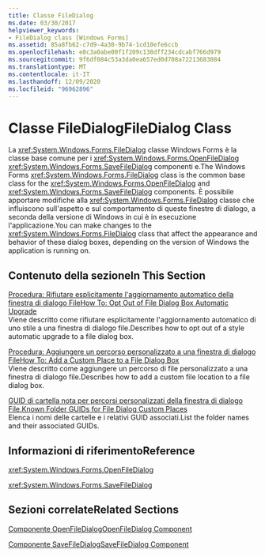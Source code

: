 ```yaml
---
title: Classe FileDialog
ms.date: 03/30/2017
helpviewer_keywords:
- FileDialog class [Windows Forms]
ms.assetid: 85a8fb62-c7d9-4a30-9b74-1cd10efe6ccb
ms.openlocfilehash: e8c3a0abe00f1f209c138dff234cdcabf766d979
ms.sourcegitcommit: 9f6df084c53a3da0ea657ed0d708a72213683084
ms.translationtype: MT
ms.contentlocale: it-IT
ms.lasthandoff: 12/09/2020
ms.locfileid: "96962896"
---
```

# <a name="filedialog-class"></a><span data-ttu-id="b88ad-102">Classe FileDialog</span><span class="sxs-lookup"><span data-stu-id="b88ad-102">FileDialog Class</span></span>
<span data-ttu-id="b88ad-103">La <xref:System.Windows.Forms.FileDialog> classe Windows Forms è la classe base comune per i <xref:System.Windows.Forms.OpenFileDialog> <xref:System.Windows.Forms.SaveFileDialog> componenti e.</span><span class="sxs-lookup"><span data-stu-id="b88ad-103">The Windows Forms <xref:System.Windows.Forms.FileDialog> class is the common base class for the <xref:System.Windows.Forms.OpenFileDialog> and <xref:System.Windows.Forms.SaveFileDialog> components.</span></span> <span data-ttu-id="b88ad-104">È possibile apportare modifiche alla <xref:System.Windows.Forms.FileDialog> classe che influiscono sull'aspetto e sul comportamento di queste finestre di dialogo, a seconda della versione di Windows in cui è in esecuzione l'applicazione.</span><span class="sxs-lookup"><span data-stu-id="b88ad-104">You can make changes to the <xref:System.Windows.Forms.FileDialog> class that affect the appearance and behavior of these dialog boxes, depending on the version of Windows the application is running on.</span></span>  
  
## <a name="in-this-section"></a><span data-ttu-id="b88ad-105">Contenuto della sezione</span><span class="sxs-lookup"><span data-stu-id="b88ad-105">In This Section</span></span>  
 [<span data-ttu-id="b88ad-106">Procedura: Rifiutare esplicitamente l'aggiornamento automatico della finestra di dialogo File</span><span class="sxs-lookup"><span data-stu-id="b88ad-106">How To: Opt Out of File Dialog Box Automatic Upgrade</span></span>](how-to-opt-out-of-file-dialog-box-automatic-upgrade.md)  
 <span data-ttu-id="b88ad-107">Viene descritto come rifiutare esplicitamente l'aggiornamento automatico di uno stile a una finestra di dialogo file.</span><span class="sxs-lookup"><span data-stu-id="b88ad-107">Describes how to opt out of a style automatic upgrade to a file dialog box.</span></span>  
  
 [<span data-ttu-id="b88ad-108">Procedura: Aggiungere un percorso personalizzato a una finestra di dialogo File</span><span class="sxs-lookup"><span data-stu-id="b88ad-108">How To: Add a Custom Place to a File Dialog Box</span></span>](how-to-add-a-custom-place-to-a-file-dialog-box.md)  
 <span data-ttu-id="b88ad-109">Viene descritto come aggiungere un percorso di file personalizzato a una finestra di dialogo file.</span><span class="sxs-lookup"><span data-stu-id="b88ad-109">Describes how to add a custom file location to a file dialog box.</span></span>  
  
 [<span data-ttu-id="b88ad-110">GUID di cartella nota per percorsi personalizzati della finestra di dialogo File.</span><span class="sxs-lookup"><span data-stu-id="b88ad-110">Known Folder GUIDs for File Dialog Custom Places</span></span>](known-folder-guids-for-file-dialog-custom-places.md)  
 <span data-ttu-id="b88ad-111">Elenca i nomi delle cartelle e i relativi GUID associati.</span><span class="sxs-lookup"><span data-stu-id="b88ad-111">List the folder names and their associated GUIDs.</span></span>  
  
## <a name="reference"></a><span data-ttu-id="b88ad-112">Informazioni di riferimento</span><span class="sxs-lookup"><span data-stu-id="b88ad-112">Reference</span></span>  
 <xref:System.Windows.Forms.OpenFileDialog>  
  
 <xref:System.Windows.Forms.SaveFileDialog>  
  
## <a name="related-sections"></a><span data-ttu-id="b88ad-113">Sezioni correlate</span><span class="sxs-lookup"><span data-stu-id="b88ad-113">Related Sections</span></span>  
 [<span data-ttu-id="b88ad-114">Componente OpenFileDialog</span><span class="sxs-lookup"><span data-stu-id="b88ad-114">OpenFileDialog Component</span></span>](openfiledialog-component-windows-forms.md)  
  
 [<span data-ttu-id="b88ad-115">Componente SaveFileDialog</span><span class="sxs-lookup"><span data-stu-id="b88ad-115">SaveFileDialog Component</span></span>](savefiledialog-component-windows-forms.md)
